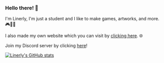 ### Hello there! 👋

I'm Linerly, I'm just a student and I like to make games, artworks, and more. 🎮🎨✨

I also made my own website which you can visit by [clicking here](https://linerly.github.io/). 🌐

Join my Discord server by clicking [here](https://discord.gg/r4PPpC9/)!


[![Linerly's GitHub stats](https://github-readme-stats.vercel.app/api?username=Linerly)](https://github.com/anuraghazra/github-readme-stats)
<!--
Never gonna give you up, never gonna let you down, never gonna- nevermind.
-->
